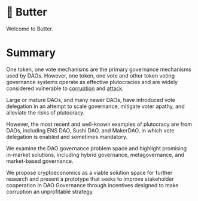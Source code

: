 # 🧈 Butter

Welcome to Butter.

# Summary

One token, one vote mechanisms are the primary governance mechanisms used by DAOs. However, one token, one vote and other token voting governance systems operate as effective plutocracies and are widely considered vulnerable to [corruption](./problems.md#corruption-problems) and [attack](./problems.md#attack-problems).

Large or mature DAOs, and many newer DAOs, have introduced vote delegation in an attempt to scale governance, mitigate voter apathy, and alleviate the risks of plutocracy.

However, the most recent and well-known examples of plutocracy are from DAOs, including ENS DAO, Sushi DAO, and MakerDAO, in which vote delegation is enabled and sometimes mandatory.

We examine the DAO governance problem space and highlight promising in-market solutions, including hybrid governance, metagovernance, and market-based governance.

We propose cryptoeconomics as a viable solution space for further research and present a prototype that seeks to improve stakeholder cooperation in DAO Governance through incentives designed to make corruption an unprofitable strategy.
